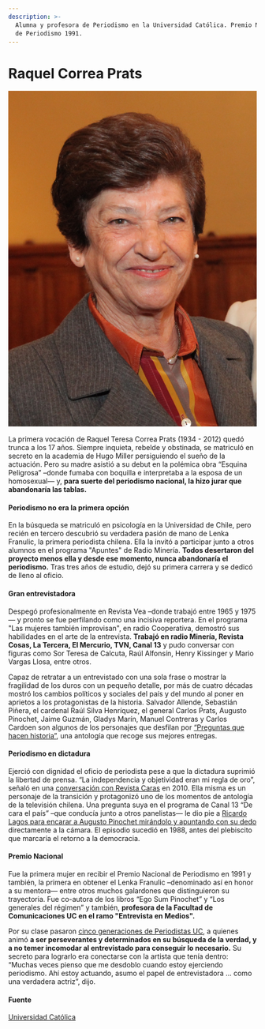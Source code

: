 ```yaml
---
description: >-
  Alumna y profesora de Periodismo en la Universidad Católica. Premio Nacional
  de Periodismo 1991.
---
```


# Raquel Correa Prats

![Raquel Correa Prats. Foto: Banco de Im&#xE1;genes UC.](../../.gitbook/assets/raquelcorrea.jpg)

La primera vocación de Raquel Teresa Correa Prats \(1934 - 2012\) quedó trunca a los 17 años. Siempre inquieta, rebelde y obstinada, se matriculó en secreto en la academia de Hugo Miller persiguiendo el sueño de la actuación. Pero su madre asistió a su debut en la polémica obra “Esquina Peligrosa” –donde fumaba con boquilla e interpretaba a la esposa de un homosexual— y, **para suerte del periodismo nacional, la hizo jurar que abandonaría las tablas.**

#### Periodismo no era la primera opción

En la búsqueda se matriculó en psicología en la Universidad de Chile, pero recién en tercero descubrió su verdadera pasión de mano de Lenka Franulic, la primera periodista chilena. Ella la invitó a participar junto a otros alumnos en el programa "Apuntes" de Radio Minería. **Todos desertaron del proyecto menos ella y desde ese momento, nunca abandonaría el periodismo.** Tras tres años de estudio, dejó su primera carrera y se dedicó de lleno al oficio.

#### Gran entrevistadora

Despegó profesionalmente en Revista Vea –donde trabajó entre 1965 y 1975—  y pronto se fue perfilando como una incisiva reportera. En el programa "Las mujeres también improvisan", en radio Cooperativa, demostró sus habilidades en el arte de la entrevista. **Trabajó en radio Minería, Revista Cosas, La Tercera, El Mercurio, TVN, Canal 13** y pudo conversar con figuras como Sor Teresa de Calcuta, Raúl Alfonsín, Henry Kissinger y Mario Vargas Llosa, entre otros.

Capaz de retratar a un entrevistado con una sola frase o mostrar la fragilidad de los duros con un pequeño detalle, por más de cuatro décadas mostró los cambios políticos y sociales del país y del mundo al poner en aprietos a los protagonistas de la historia.  Salvador Allende, Sebastián Piñera, el cardenal Raúl Silva Henríquez, el general Carlos Prats, Augusto Pinochet, Jaime Guzmán, Gladys Marín, Manuel Contreras y Carlos Cardoen son algunos de los personajes que desfilan por [“Preguntas que hacen historia”](http://www.catalonia.cl/preguntas-que-hacen-historia-40-anos-entrevistando-19702010-p-2553.html), una antología que recoge sus mejores entregas.

#### Periodismo en dictadura

Ejerció con dignidad el oficio de periodista pese a que la dictadura suprimió la libertad de prensa. “La independencia y objetividad eran mi regla de oro”, señaló en una [conversación con Revista Caras](http://www.caras.cl/politica/raquel-correa-y-sus-40-anos-de-entrevistas-saludar-de-beso-al-mamo-contreras-perturbaba/) en 2010. Ella misma es un personaje de la transición y protagonizó uno de los momentos de antología de la televisión chilena.  Una pregunta suya en el programa de Canal 13 “De cara el país” –que conducía junto a otros panelistas— le dio pie a [Ricardo Lagos para encarar a Augusto Pinochet mirándolo y apuntando con su dedo](https://www.youtube.com/watch?v=tvFqmjcj3ZQ) directamente a la cámara. El episodio sucedió en 1988, antes del plebiscito que marcaría el retorno a la democracia.

#### Premio Nacional

Fue la primera mujer en recibir el Premio Nacional de Periodismo en 1991 y también, la primera en obtener el Lenka Franulic –denominado así en honor a su mentora— entre otros muchos galardones que distinguieron su trayectoria.  Fue co-autora de los libros “Ego Sum Pinochet” y “Los generales del régimen” y también, **profesora de la Facultad de Comunicaciones UC en el ramo "Entrevista en Medios".**

Por su clase pasaron [cinco generaciones de Periodistas UC](http://comunicaciones.uc.cl/las-lecciones-de-raquel-correa-en-la-uc/), a quienes animó **a ser perseverantes y determinados en su búsqueda de la verdad, y a no temer incomodar al entrevistado para conseguir lo necesario.** Su secreto para lograrlo era conectarse con la artista que tenía dentro: “Muchas veces pienso que me desdoblo cuando estoy ejerciendo periodismo. Ahí estoy actuando, asumo el papel de entrevistadora ... como una verdadera actriz”, dijo.

#### Fuente

[Universidad Católica](https://www.uc.cl/es/component/content/article/244-noticia-principal/30600-raquel-correa-periodista-independiente-y-aguda-entrevistadora)

